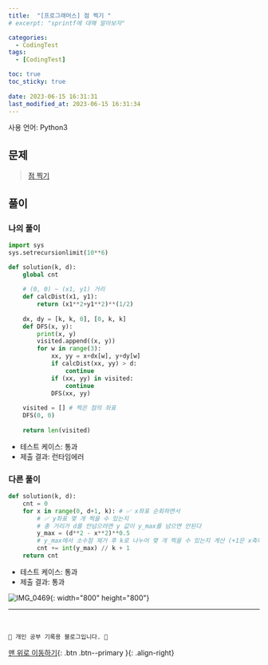 ```yaml
---
title:  "[프로그래머스] 점 찍기 "
# excerpt: "sprintf에 대해 알아보자"

categories:
  - CodingTest
tags:
  - [CodingTest]

toc: true
toc_sticky: true
 
date: 2023-06-15 16:31:31
last_modified_at: 2023-06-15 16:31:34
---
```


사용 언어: Python3

## 문제
> [점 찍기](https://school.programmers.co.kr/learn/courses/30/lessons/140107)

## 풀이
### 나의 풀이
```py
import sys
sys.setrecursionlimit(10**6)

def solution(k, d):
    global cnt
    
    # (0, 0) ~ (x1, y1) 거리
    def calcDist(x1, y1):
        return (x1**2+y1**2)**(1/2)
        
    dx, dy = [k, k, 0], [0, k, k]
    def DFS(x, y):
        print(x, y)
        visited.append((x, y))
        for w in range(3):
            xx, yy = x+dx[w], y+dy[w]
            if calcDist(xx, yy) > d:
                continue
            if (xx, yy) in visited:
                continue
            DFS(xx, yy)
        
    visited = [] # 찍은 점의 좌표
    DFS(0, 0)
    
    return len(visited)
```
- 테스트 케이스: 통과
- 제출 결과: 런타임에러

### 다른 풀이
```py
def solution(k, d):
    cnt = 0
    for x in range(0, d+1, k): # ✅ x좌표 순회하면서
        # ✅ y좌표 몇 개 찍을 수 있는지
        # 총 거리가 d를 안넘으려면 y 값이 y_max를 넘으면 안된다
        y_max = (d**2 - x**2)**0.5
        # y_max에서 소수점 제거 후 k로 나누어 몇 개 찍을 수 있는지 계산 (+1은 x축에 붙어있는 점까지 포함하기 위해)
        cnt += int(y_max) // k + 1
    return cnt
```

- 테스트 케이스: 통과
- 제출 결과: 통과


![IMG_0469](https://github.com/minju412/jenkins-test/assets/59405576/a89660d7-5e3b-40a7-a009-21f86f59761b){: width="800" height="800"}



***
<br>


    💛 개인 공부 기록용 블로그입니다. 👻

[맨 위로 이동하기](#){: .btn .btn--primary }{: .align-right}